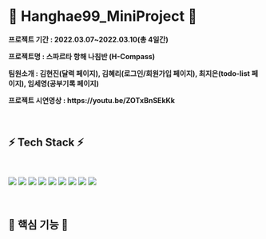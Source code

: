 # 🌱 Hanghae99_MiniProject 🌱

<p><strong>프로젝트 기간 : 2022.03.07~2022.03.10(총 4일간)</strong></p>
<p><strong>프로젝트명 : 스파르타 항해 나침반 (H-Compass)</strong></p>
<p><strong>팀원소개 : 김현진(달력 페이지), 김혜리(로그인/회원가입 페이지), 최지은(todo-list 페이지), 임세영(공부기록 페이지)</strong></p>
<p><strong>프로젝트 시연영상 : https://youtu.be/ZOTxBnSEkKk</strong></p>
<br>
<h2><strong>⚡ Tech Stack ⚡</strong></h2>
</br>
<p><img src="https://img.shields.io/badge/Html-E34F26?style=flat-square&logo=Html5&logoColor=white"/> <img src="https://img.shields.io/badge/CSS-1572B6?style=flat-square&logo=CSS3&logoColor=white"/> <img src="https://img.shields.io/badge/JavaScript-F7DF1E?style=flat-square&logo=JavaScript&logoColor=white"/> <img src="https://img.shields.io/badge/Python-3776AB?style=flat-square&logo=Python&logoColor=white"/> <img src="https://img.shields.io/badge/MongoDB-47A248?style=flat-square&logo=MongoDB&logoColor=white"/> <img src="https://img.shields.io/badge/Flask-000000?style=flat-square&logo=Flask&logoColor=white"/> <img src="https://img.shields.io/badge/Jinja-B41717?style=flat-square&logo=Jinja&logoColor=white"/> <img src="https://img.shields.io/badge/Linux-FCC624?style=flat-square&logo=Linux&logoColor=white"/> <img src="https://img.shields.io/badge/AWS-003366?style=flat-square&logo=AWS&logoColor=white"/></p>
<br>
<h2><strong>🔭 핵심 기능 🔭</strong></h2>
</br>
<p><strong></strong></p>
